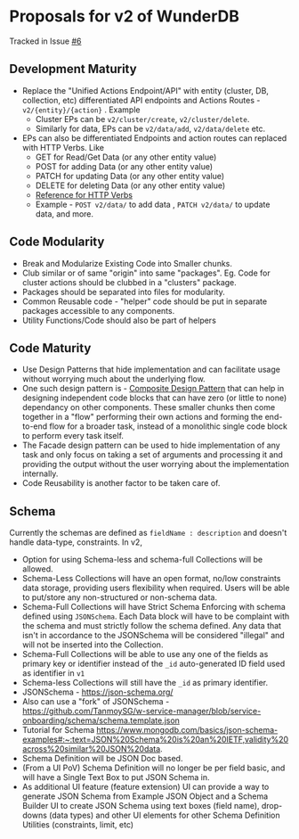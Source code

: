 # Proposals for v2 of WunderDB

Tracked in Issue [#6](https://github.com/TanmoySG/wunderDB/issues/6)

## Development Maturity 

- Replace the "Unified Actions Endpoint/API" with entity (cluster, DB, collection, etc) differentiated API endpoints and Actions Routes - `v2/{entity}/{action}` . Example
    - Cluster EPs can be `v2/cluster/create`, `v2/cluster/delete`. 
    - Similarly for data, EPs can be `v2/data/add`, `v2/data/delete` etc.
-  EPs can also be differentiated Endpoints and action routes can replaced with HTTP Verbs. Like
    - GET for Read/Get Data (or any other entity value)
    - POST for adding Data (or any other entity value)
    - PATCH for updating Data (or any other entity value)
    - DELETE for deleting Data (or any other entity value)
    - [Reference for HTTP Verbs](https://www.restapitutorial.com/lessons/httpmethods.html#:~:text=The%20primary%20or%20most%2Dcommonly,but%20are%20utilized%20less%20frequently.)
    - Example - `POST v2/data/` to add data , `PATCH v2/data/` to update data, and more.


## Code Modularity

- Break and Modularize Existing Code into Smaller chunks.
- Club similar or of same "origin" into same "packages". Eg. Code for cluster actions should be clubbed in a "clusters" package.
- Packages should be separated into files for modularity.
- Common Reusable code - "helper" code should be put in separate packages accessible to any components.
- Utility Functions/Code should also be part of helpers


## Code Maturity 

- Use Design Patterns that hide implementation and can facilitate usage without worrying much about the underlying flow.
- One such design pattern is - [Composite Design Pattern](https://refactoring.guru/design-patterns/composite) that can help in designing independent code blocks that can have zero (or little to none) dependancy on other components. These smaller chunks then come together in a "flow" performing their own actions and forming the end-to-end flow for a broader task, instead of a monolithic single code block to perform every task itself.
- The Facade design pattern can be used to hide implementation of any task and only focus on taking a set of arguments and processing it and providing the output without the user worrying about the implementation internally. 
- Code Reusability is another factor to be taken care of. 


## Schema

Currently the schemas are defined as `fieldName : description` and doesn't handle data-type, constraints. In v2,

- Option for using Schema-less and schema-full Collections will be allowed.
- Schema-Less Collections will have an open format, no/low constraints data storage, providing users flexibility when required. Users will be able to put/store any non-structured or non-schema data.
- Schema-Full Collections will have Strict Schema Enforcing with schema defined using `JSONSchema`. Each Data block will have to be complaint with the schema and must strictly follow the schema defined. Any data that isn't in accordance to the JSONSchema will be considered "illegal" and will not be inserted into the Collection.
- Schema-Full Collections will be able to use any one of the fields as primary key or identifier instead of the `_id` auto-generated ID field used as identifier in `v1`
- Schema-less Collections will still have the `_id` as primary identifier.
- JSONSchema - https://json-schema.org/
- Also can use a "fork" of JSONSchema - https://github.com/TanmoySG/w-service-manager/blob/service-onboarding/schema/schema.template.json
- Tutorial for Schema https://www.mongodb.com/basics/json-schema-examples#:~:text=JSON%20Schema%20is%20an%20IETF,validity%20across%20similar%20JSON%20data.
- Schema Definition will be JSON Doc based.
- (From a UI PoV) Schema Definition will no longer be per field basic, and will have a Single Text Box to put JSON Schema in. 
- As additional UI feature (feature extension) UI can provide a way to generate JSON Schema from Example JSON Object and a Schema Builder UI to create JSON Schema using text boxes (field name), drop-downs (data types) and other UI elements for other Schema Definition Utilities (constraints, limit, etc)